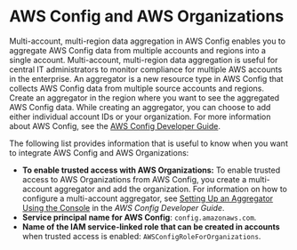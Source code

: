 # AWS Config and AWS Organizations<a name="services-that-can-integrate-config"></a>

Multi\-account, multi\-region data aggregation in AWS Config enables you to aggregate AWS Config data from multiple accounts and regions into a single account\. Multi\-account, multi\-region data aggregation is useful for central IT administrators to monitor compliance for multiple AWS accounts in the enterprise\. An aggregator is a new resource type in AWS Config that collects AWS Config data from multiple source accounts and regions\. Create an aggregator in the region where you want to see the aggregated AWS Config data\. While creating an aggregator, you can choose to add either individual account IDs or your organization\. For more information about AWS Config, see the [AWS Config Developer Guide](https://docs.aws.amazon.com/config/latest/developerguide/)\.

The following list provides information that is useful to know when you want to integrate AWS Config and AWS Organizations:
+ **To enable trusted access with AWS Organizations:** To enable trusted access to AWS Organizations from AWS Config, you create a multi\-account aggregator and add the organization\. For information on how to configure a multi\-account aggregator, see [Setting Up an Aggregator Using the Console](https://docs.aws.amazon.com/config/latest/developerguide/setup-aggregator-console.html) in the *AWS Config Developer Guide*\.
+ **Service principal name for AWS Config**: `config.amazonaws.com`\.
+ **Name of the IAM service\-linked role that can be created in accounts** when trusted access is enabled: `AWSConfigRoleForOrganizations`\.